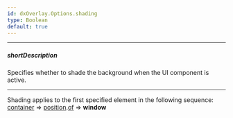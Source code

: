 ```yaml
---
id: dxOverlay.Options.shading
type: Boolean
default: true
---
```

---
##### shortDescription
Specifies whether to shade the background when the UI component is active.

---
Shading applies to the first specified element in the following sequence: [container](/api-reference/10%20UI%20Components/dxPopup/1%20Configuration/container.md '{basewidgetpath}/Configuration/#container') => [position](/api-reference/10%20UI%20Components/dxOverlay/1%20Configuration/position.md '{basewidgetpath}/Configuration/#position').[of](/api-reference/50%20Common/Object%20Structures/PositionConfig/of.md '/Documentation/ApiReference/Common/Object_Structures/PositionConfig/#of') => **window**